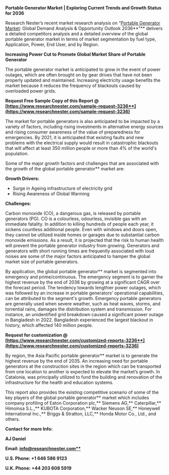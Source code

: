 ﻿**Portable Generator Market | Exploring Current Trends and Growth Status for 2036**

Research Nester’s recent market research analysis on “[Portable Generator Market](https://www.researchnester.com/reports/portable-generator-market/3236): Global Demand Analysis & Opportunity Outlook 2036**”** delivers a detailed competitors analysis and a detailed overview of the global portable generator market in terms of market segmentation by fuel type, Application, Power, End User, and by Region. 

**Increasing Power Cut to Promote Global Market Share of Portable Generator**

The portable generator market is anticipated to grow in the event of power outages, which are often brought on by gear drives that have not been properly updated and maintained. Increasing electricity usage benefits the market because it reduces the frequency of blackouts caused by overloaded power grids. 

**Request Free Sample Copy of this Report @ [https://www.researchnester.com/sample-request-3236**](https://www.researchnester.com/sample-request-3236)**

The market for portable generators is also anticipated to be impacted by a variety of factors, including rising investments in alternative energy sources and rising consumer awareness of the value of preparedness for emergencies. By 2021, it is anticipated that existing faults and new problems with the electrical supply would result in catastrophic blackouts that will affect at least 350 million people or more than 4% of the world's population.

Some of the major growth factors and challenges that are associated with the growth of the global portable generator** market are:

**Growth Drivers:**

- Surge in Ageing infrastructure of electricity grid 
- Rising Awareness of Global Warming

**Challenges:**

Carbon monoxide (CO), a dangerous gas, is released by portable generators (PG). CO is a colourless, odourless, invisible gas with an immediate fatality. In addition to killing hundreds of people each year, it sickens countless additional people. Even with windows and doors open, they cannot be utilized inside homes or garages due to substantial carbon monoxide emissions. As a result, it is projected that the risk to human health will prevent the portable generator industry from growing. Generators and generators with short running times are frequently associated with loud noises are some of the major factors anticipated to hamper the global market size of portable generators.

By application, the global portable generator** market is segmented into emergency and prime/continuous. The emergency segment is to garner the highest revenue by the end of 2036 by growing at a significant CAGR over the forecast period. The tendency towards lengthier power outages, which was followed by an increase in portable generators' operational capabilities, can be attributed to the segment's growth. Emergency portable generators are generally used when severe weather, such as heat waves, storms, and torrential rains, damages the distribution system and transmission. For instance, an unidentified grid breakdown caused a significant power outage in Bangladesh in 2022. Bangladesh experienced the largest blackout in history, which affected 140 million people.

**Request for customization @ [https://www.researchnester.com/customized-reports-3236**](https://www.researchnester.com/customized-reports-3236)**

By region, the Asia Pacific portable generator** market is to generate the highest revenue by the end of 2035. An increasing need for portable generators at the construction sites in the region which can be transported from one location to another is expected to elevate the market’s growth. In Catalonia, was principally utilized to fund the building and renovation of the infrastructure for the health and education systems.

This report also provides the existing competitive scenario of some of the key players of the global portable generator** market which includes company profiling of Eaton Corporation plc,** Siemens AG,** Caterpillar,** Himoinsa S.L.,** KUBOTA Corporation,** Wacker Neuson SE,** Honeywell International Inc.,** Briggs & Stratton, LLC,** Honda Motor Co., Ltd., and others.

**Contact for more Info:**

**AJ Daniel**

**Email: [info@researchnester.com**](mailto:info@researchnester.com)**

**U.S. Phone: +1 646 586 9123** 

**U.K. Phone: +44 203 608 5919**

